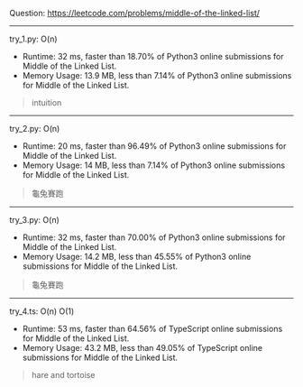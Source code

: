 Question: https://leetcode.com/problems/middle-of-the-linked-list/

---

try_1.py: O(n)

* Runtime: 32 ms, faster than 18.70% of Python3 online submissions for Middle of the Linked List.
* Memory Usage: 13.9 MB, less than 7.14% of Python3 online submissions for Middle of the Linked List.

> intuition

---

try_2.py: O(n)

* Runtime: 20 ms, faster than 96.49% of Python3 online submissions for Middle of the Linked List.
* Memory Usage: 14 MB, less than 7.14% of Python3 online submissions for Middle of the Linked List.

> 龜兔賽跑

---

try_3.py: O(n)

* Runtime: 32 ms, faster than 70.00% of Python3 online submissions for Middle of the Linked List.
* Memory Usage: 14.2 MB, less than 45.55% of Python3 online submissions for Middle of the Linked List.

> 龜兔賽跑

---

try_4.ts: O(n) O(1)

* Runtime: 53 ms, faster than 64.56% of TypeScript online submissions for Middle of the Linked List.
* Memory Usage: 43.2 MB, less than 49.05% of TypeScript online submissions for Middle of the Linked List.

> hare and tortoise
